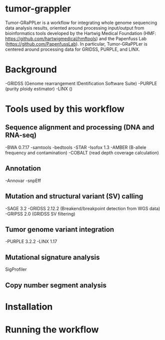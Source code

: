 # tumor-grappler
Tumor-GRaPPLer is a workflow for integrating whole genome sequencing data analysis results, oriented around processing input/output from bioinformatics tools developed by the Hartwig Medical Foundation (HMF: https://github.com/hartwigmedical/hmftools) and the Papenfuss Lab (https://github.com/PapenfussLab).  In particular, Tumor-GRaPPLer is centered around processing data for GRIDSS, PURPLE, and LINX.

# Background
-GRIDSS (Genome rearrangement IDentification Software Suite)
-PURPLE (purity ploidy estimator)
-LINX ()

# Tools used by this workflow
## Sequence alignment and processing (DNA and RNA-seq)
-BWA 0.7.17
-samtools
-bedtools
-STAR 
-Isofox 1.3
-AMBER (B-allele frequency and contamination)
-COBALT (read depth coverage calculation)
## Annotation
-Annovar
-snpEff
## Mutation and structural variant (SV) calling
-SAGE 3.2
-GRIDSS 2.12.2 (Breakend/breakpoint detection from WGS data)
-GRIPSS 2.0 (GRIDSS SV filtering)
## Tumor genome variant integration
-PURPLE 3.2.2
-LINX 1.17
## Mutational signature analysis
SigProfiler

## Copy number segment analysis

# Installation

# Running the workflow
